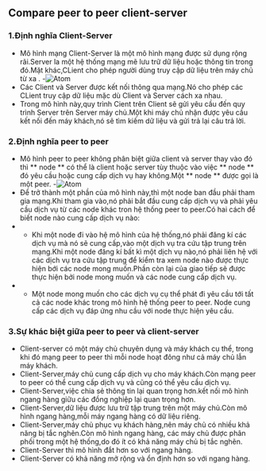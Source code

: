 ## Compare peer to peer client-server ## 
### 1.Định nghĩa Client-Server ###
- Mô hình mạng Client-Server là một mô hình mạng được sử dụng rộng rãi.Server la một hệ thống mạng mẽ lưu trữ dữ liệu hoặc thông tin trong đó.Mặt khác,CLient cho phép người dùng truy cập dữ liệu trên máy chủ từ xa .
 -![Atom](https://techdifferences.com/wp-content/uploads/2017/01/Client-Server.jpg)
 - Các Client và Server được kết nối thông qua mạng.Nó cho phép các CLient truy cập dữ liệu mặc dù Client và Server cách xa nhau.
 - Trong mô hình này,quy trình Cient trên Client sẽ gửi yêu cầu đến quy trình Server trên Server máy chủ.Một khi máy chủ nhận được yêu cầu kết nối đến máy khách,nó sẽ tìm kiếm dữ liệu và gửi trả lại câu trả lời.
### 2.Định nghĩa peer to peer ###
- Mô hình peer to peer không phân biệt giữa client và server thay vào đó thì ** node ** có thể là client hoặc server tùy thuộc vào việc ** node ** đó yêu cầu hoặc cung cấp dịch vụ hay không.Một ** node ** được gọi là một peer.
 -![Atom](https://techdifferences.com/wp-content/uploads/2017/01/Peer-to-Peer.jpg) 
- Để trở thành một phần của mô hình này,thì một node ban đầu phải tham gia mạng.Khi tham gia vào,nó phải bắt đầu cung cấp dịch vụ và phải yêu cầu dịch vụ từ các node khác tron hệ thống peer to peer.Có hai cách để biết node nào cung cấp dịch vụ nào:
- - Khi một node đi vào hệ mô hình của hệ thống,nó phải đăng kí các dịch vụ mà nó sẽ cung cấp,vào một dịch vụ tra cứu tập trung trên mạng.Khi một node đăng kí bất kì một dịch vụ nào,nó phải liên hệ với các dịch vụ tra cứu tập trung để kiểm tra xem node nào được thực hiện bới các node mong muốn.Phần còn lại của giao tiếp sẽ được thực hiện bởi node mong muốn và các node cung cấp dịch vụ.
- - Một node mong muốn cho các dịch vụ cụ thể phát đi yêu cầu tới tất cả các node khác trong mô hình hệ thống peer to peer. Node cung cấp các dịch vụ đáp ứng nhu cầu với node thực hiện yêu cầu.
### 3.Sự khác biệt giữa peer to peer và client-server
- Client-server có một máy chủ chuyên dụng và máy khách cụ thể, trong khi đó mạng peer to peer thì mỗi node hoạt đông như cả máy chủ lẫn máy khách.
- Client-Server,máy chủ cung cấp dịch vụ cho máy khách.Còn mạng peer to peer có thể cung cấp dịch vụ và cũng có thể yêu cầu dịch vụ.
- Client-Server,việc chia sẻ thông tin lại quan trọng hơn.kết nối mô hình ngang hàng giữu các đồng nghiệp lại quan trọng hơn.
- Client-Server,dữ liệu được lưu trữ tập trung trên một máy chủ.Còn mô hình ngang hàng,mỗi máy ngang hàng có dữ liệu riêng.
- Client-Server,máy chủ phục vụ khách hàng,nên máy chủ có nhiều khả năng bị tắc nghẽn.Còn mô hình ngang hàng, các máy chủ được phân phối trong một hệ thống,do đó ít có khả năng máy chủ bị tắc nghẽn.
- Client-Server thì mô hình đắt hơn so với ngang hàng.
- Client-Server có khả năng mở rộng và ổn định hơn so với ngang hàng.